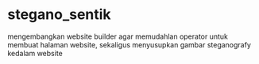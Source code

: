 # stegano_sentik
mengembangkan website builder agar memudahlan operator untuk membuat halaman website, sekaligus menyusupkan gambar steganografy kedalam website 
